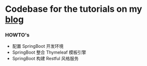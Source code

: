 # Codebase for the tutorials on my <a href="">blog</a>


### HOWTO's
- 配置 SpringBoot 开发环境
- SpringBoot 整合 Thymeleaf 模板引擎
- SpringBoot 构建 Restful 风格服务
